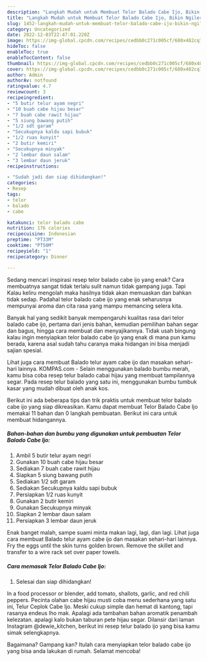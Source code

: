 ```yaml
---
description: "Langkah Mudah untuk Membuat Telor Balado Cabe Ijo, Bikin Ngiler"
title: "Langkah Mudah untuk Membuat Telor Balado Cabe Ijo, Bikin Ngiler"
slug: 1452-langkah-mudah-untuk-membuat-telor-balado-cabe-ijo-bikin-ngiler
category: Uncategorized
date: 2022-12-03T22:47:01.220Z
image: https://img-global.cpcdn.com/recipes/cedbb0c271c005cf/680x482cq70/telor-balado-cabe-ijo-foto-resep-utama.jpg
hideToc: false
enableToc: true
enableTocContent: false
thumbnail: https://img-global.cpcdn.com/recipes/cedbb0c271c005cf/680x482cq70/telor-balado-cabe-ijo-foto-resep-utama.jpg
cover: https://img-global.cpcdn.com/recipes/cedbb0c271c005cf/680x482cq70/telor-balado-cabe-ijo-foto-resep-utama.jpg
author: Admin
authorAv: notfound
ratingvalue: 4.7
reviewcount: 3
recipeingredient:
- "5 butir telur ayam negri"
- "10 buah cabe hijau besar"
- "7 buah cabe rawit hijau"
- "5 siung bawang putih"
- "1/2 sdt garam"
- "Secukupnya kaldu sapi bubuk"
- "1/2 ruas kunyit"
- "2 butir kemiri"
- "Secukupnya minyak"
- "2 lembar daun salam"
- "3 lembar daun jeruk"
recipeinstructions:

- "Sudah jadi dan siap dihidangkan!"
categories:
- Resep
tags:
- telor
- balado
- cabe

katakunci: telor balado cabe 
nutrition: 176 calories
recipecuisine: Indonesian
preptime: "PT33M"
cooktime: "PT50M"
recipeyield: "1"
recipecategory: Dinner

---
```



Sedang mencari inspirasi resep telor balado cabe ijo yang enak? Cara membuatnya sangat tidak terlalu sulit namun tidak gampang juga. Tapi Kalau keliru mengolah maka hasilnya tidak akan memuaskan dan bahkan tidak sedap. Padahal telor balado cabe ijo yang enak seharusnya mempunyai aroma dan cita rasa yang mampu memancing selera kita.


Banyak hal yang sedikit banyak mempengaruhi kualitas rasa dari telor balado cabe ijo, pertama dari jenis bahan, kemudian pemilihan bahan segar dan bagus, hingga cara membuat dan menyajikannya. Tidak usah bingung kalau ingin menyiapkan telor balado cabe ijo yang enak di mana pun kamu berada, karena asal sudah tahu caranya maka hidangan ini bisa menjadi sajian spesial.

Lihat juga cara membuat Balado telur ayam cabe ijo dan masakan sehari-hari lainnya. KOMPAS.com - Selain menggunakan balado bumbu merah, kamu bisa coba resep telur balado cabai hijau yang membuat tampilannya segar. Pada resep telur balado yang satu ini, menggunakan bumbu tumbuk kasar yang mudah dibuat oleh anak kos.


Berikut ini ada beberapa tips dan trik praktis untuk membuat telor balado cabe ijo yang siap dikreasikan. Kamu dapat membuat Telor Balado Cabe Ijo memakai 11 bahan dan 0 langkah pembuatan. Berikut ini cara untuk membuat hidangannya.

<!--inarticleads1-->

##### Bahan-bahan dan bumbu yang digunakan untuk pembuatan Telor Balado Cabe Ijo:

1. Ambil 5 butir telur ayam negri
1. Gunakan 10 buah cabe hijau besar
1. Sediakan 7 buah cabe rawit hijau
1. Siapkan 5 siung bawang putih
1. Sediakan 1/2 sdt garam
1. Sediakan Secukupnya kaldu sapi bubuk
1. Persiapkan 1/2 ruas kunyit
1. Gunakan 2 butir kemiri
1. Gunakan Secukupnya minyak
1. Siapkan 2 lembar daun salam
1. Persiapkan 3 lembar daun jeruk


Enak banget malah, sampe suami minta makan lagi, lagi, dan lagi. Lihat juga cara membuat Balado telur ayam cabe ijo dan masakan sehari-hari lainnya. Fry the eggs until the skin turns golden brown. Remove the skillet and transfer to a wire rack set over paper towels. 

<!--inarticleads2-->

##### Cara memasak Telor Balado Cabe Ijo:


1. Selesai dan siap dihidangkan!

In a food processor or blender, add tomato, shallots, garlic, and red chili peppers. Pecinta olahan cabe hijau musti coba menu sederhana yang satu ini, Telur Ceplok Cabe Ijo. Meski cukup simple dan hemat di kantong, tapi rasanya endeus lho mak. Apalagi ada tambahan bahan aromatik penambah kelezatan. apalagi kalo bukan taburan pete hijau segar. Dilansir dari laman Instagram @dewie_kitchen, berikut ini resep telur balado ijo yang bisa kamu simak selengkapnya. 

Bagaimana? Gampang kan? Itulah cara menyiapkan telor balado cabe ijo yang bisa anda lakukan di rumah. Selamat mencoba!
